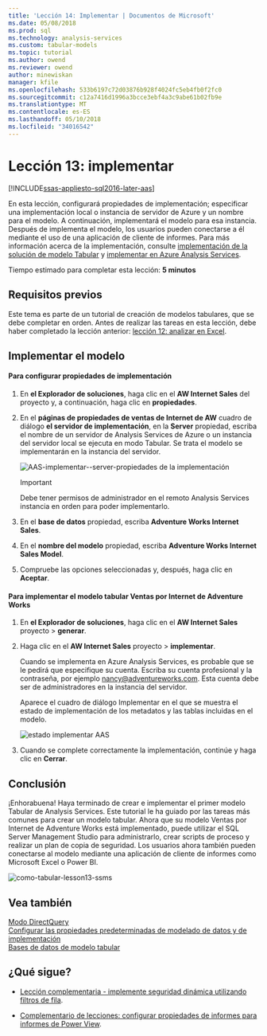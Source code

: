 ```yaml
---
title: 'Lección 14: Implementar | Documentos de Microsoft'
ms.date: 05/08/2018
ms.prod: sql
ms.technology: analysis-services
ms.custom: tabular-models
ms.topic: tutorial
ms.author: owend
ms.reviewer: owend
author: minewiskan
manager: kfile
ms.openlocfilehash: 533b6197c72d03876b928f4024fc5eb4fb0f2fc0
ms.sourcegitcommit: c12a7416d1996a3bcce3ebf4a3c9abe61b02fb9e
ms.translationtype: MT
ms.contentlocale: es-ES
ms.lasthandoff: 05/10/2018
ms.locfileid: "34016542"
---
```

# <a name="lesson-13-deploy"></a>Lección 13: implementar
[!INCLUDE[ssas-appliesto-sql2016-later-aas](../includes/ssas-appliesto-sql2016-later-aas.md)]

En esta lección, configurará propiedades de implementación; especificar una implementación local o instancia de servidor de Azure y un nombre para el modelo. A continuación, implementará el modelo para esa instancia. Después de implementa el modelo, los usuarios pueden conectarse a él mediante el uso de una aplicación de cliente de informes. Para más información acerca de la implementación, consulte [implementación de la solución de modelo Tabular](../analysis-services/tabular-models/tabular-model-solution-deployment-ssas-tabular.md) y [implementar en Azure Analysis Services](https://docs.microsoft.com/azure/analysis-services/analysis-services-deploy).  
  
Tiempo estimado para completar esta lección: **5 minutos**  
  
## <a name="prerequisites"></a>Requisitos previos  
Este tema es parte de un tutorial de creación de modelos tabulares, que se debe completar en orden. Antes de realizar las tareas en esta lección, debe haber completado la lección anterior: [lección 12: analizar en Excel](../analysis-services/lesson-12-analyze-in-excel.md).  
  
## <a name="deploy-the-model"></a>Implementar el modelo  
  
#### <a name="to-configure-deployment-properties"></a>Para configurar propiedades de implementación  
  
1.  En **el Explorador de soluciones**, haga clic en el **AW Internet Sales** del proyecto y, a continuación, haga clic en **propiedades**.  
  
2.  En el **páginas de propiedades de ventas de Internet de AW** cuadro de diálogo **el servidor de implementación**, en la **Server** propiedad, escriba el nombre de un servidor de Analysis Services de Azure o un instancia del servidor local se ejecuta en modo Tabular. Se trata el modelo se implementarán en la instancia del servidor.  

    ![AAS-implementar--server-propiedades de la implementación](../analysis-services/media/aas-deploy-deployment-server-property.png)
 
    > [!IMPORTANT]  
    > Debe tener permisos de administrador en el remoto Analysis Services instancia en orden para poder implementarlo.  
  
3.  En el **base de datos** propiedad, escriba **Adventure Works Internet Sales**.  
  
4.  En el **nombre del modelo** propiedad, escriba **Adventure Works Internet Sales Model**.  
  
5.  Compruebe las opciones seleccionadas y, después, haga clic en **Aceptar**.  
  
#### <a name="to-deploy-the-adventure-works-internet-sales-tabular-model"></a>Para implementar el modelo tabular Ventas por Internet de Adventure Works  
  
1.  En **el Explorador de soluciones**, haga clic en el **AW Internet Sales** proyecto > **generar**.  

2.  Haga clic en el **AW Internet Sales** proyecto > **implementar**.

    Cuando se implementa en Azure Analysis Services, es probable que se le pedirá que especifique su cuenta. Escriba su cuenta profesional y la contraseña, por ejemplo nancy@adventureworks.com. Esta cuenta debe ser de administradores en la instancia del servidor.
  
    Aparece el cuadro de diálogo Implementar en el que se muestra el estado de implementación de los metadatos y las tablas incluidas en el modelo.  
    
    ![estado implementar AAS](../analysis-services/media/aas-deploy-status.png)
  
3. Cuando se complete correctamente la implementación, continúe y haga clic en **Cerrar**.  
  
## <a name="conclusion"></a>Conclusión  
¡Enhorabuena! Haya terminado de crear e implementar el primer modelo Tabular de Analysis Services. Este tutorial le ha guiado por las tareas más comunes para crear un modelo tabular. Ahora que su modelo Ventas por Internet de Adventure Works está implementado, puede utilizar el SQL Server Management Studio para administrarlo, crear scripts de proceso y realizar un plan de copia de seguridad. Los usuarios ahora también pueden conectarse al modelo mediante una aplicación de cliente de informes como Microsoft Excel o Power BI.  

![como-tabular-lesson13-ssms](../analysis-services/media/as-tabular-lesson13-ssms.png)
  
  
## <a name="see-also"></a>Vea también  
[Modo DirectQuery](../analysis-services/tabular-models/directquery-mode-ssas-tabular.md)  
[Configurar las propiedades predeterminadas de modelado de datos y de implementación](../analysis-services/tabular-models/configure-default-data-modeling-and-deployment-properties-ssas-tabular.md)  
[Bases de datos de modelo tabular](../analysis-services/tabular-models/tabular-model-databases-ssas-tabular.md)  
  
  
  ## <a name="whats-next"></a>¿Qué sigue?
*  [Lección complementaria - implemente seguridad dinámica utilizando filtros de fila](../analysis-services/supplemental-lesson-implement-dynamic-security-by-using-row-filters.md).

*  [Complementario de lecciones: configurar propiedades de informes para informes de Power View](../analysis-services/supplemental-lesson-configure-reporting-properties-for-power-view-reports.md).
